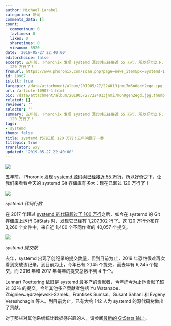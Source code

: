```yaml
---
author: Michael Larabel
categories: 新闻
comments_data: []
count:
  commentnum: 0
  favtimes: 0
  likes: 0
  sharetimes: 0
  viewnum: 5920
date: '2019-05-27 22:40:00'
editorchoice: false
excerpt: 五年前， Phoronix 发现 systemd 源码树已经接近 55 万行，所以好奇之下，让我们来看看今天的 systemd Git 存储库有多大：现在已超过
  120 万行了！
fromurl: https://www.phoronix.com/scan.php?page=news_item&px=Systemd-1.2-Million
id: 10907
islctt: true
largepic: /data/attachment/album/201905/27/224013jnmi7m6n0gen2egd.jpg
url: /article-10907-1.html
pic: /data/attachment/album/201905/27/224013jnmi7m6n0gen2egd.jpg.thumb.jpg
related: []
reviewer: ''
selector: ''
summary: 五年前， Phoronix 发现 systemd 源码树已经接近 55 万行，所以好奇之下，让我们来看看今天的 systemd Git 存储库有多大：现在已超过
  120 万行了！
tags:
- systemd
thumb: false
title: systemd 代码已超 120 万行！五年间翻了一番
titlepic: true
translator: wxy
updated: '2019-05-27 22:40:00'
---
```


![](/data/attachment/album/201905/27/224013jnmi7m6n0gen2egd.jpg)


五年前， Phoronix 发现 [systemd 源码树已经接近 55 万行](https://www.phoronix.com/scan.php?page=news_item&px=MTY5NjM)，所以好奇之下，让我们来看看今天的 systemd Git 存储库有多大：现在已超过 120 万行了！


![](/data/attachment/album/201905/27/224054thtydrvilvvrr8ur.png)


*systemd 代码行数*


在 2017 年超过 [systemd 的代码超过了 100 万行](https://www.phoronix.com/scan.php?page=news_item&px=systemd-2017-Git-Activity)之后，如今在 systemd 的 Git 存储库上运行 GitStats 时，发现它已经有 1,207,302 行了。这 120 万行分布在 3,260 个文件中，来自近 1,400 个不同作者的 40,057 个提交。


![](/data/attachment/album/201905/27/224054ieag7ygsbe5ykykg.png)


*systemd 提交数*


去年，systemd 出现了创纪录的提交数量，但到目前为止，2019 年恐怕很难再次看到突破该记录。到目前为止，今年已有 2,145 个提交，而去年有 6,245 个提交，而 2016 年和 2017 年每年的提交总数不到 4 千个。


Lennart Poettering 依旧是 systemd 最多产的贡献者，今年迄今为止他贡献了超过 32％ 的提交。今年其他多产贡献者包括 Yu Watanabe、ZbigniewJędrzejewski-Szmek、Frantisek Sumsal、Susant Sahani 和 Evgeny Vereshchagin 等人。到目前为止，已有大约 142 人为 systemd 的源代码树做出了贡献。


对于那些对其他系统统计数据感兴趣的人，请参阅[最新的 GitStats 输出](https://phoronix.com/misc/systemd-201905/index.html)。